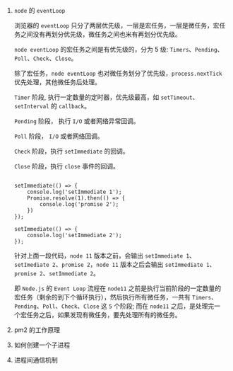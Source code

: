 1. `node` 的 `eventLoop`

    浏览器的 `eventLoop` 只分了两层优先级，一层是宏任务，一层是微任务，宏任务之间没有再划分优先级，微任务之间也米有再划分优先级。

    `node eventLoop` 的宏任务之间是有优先级的，分为 5 级: `Timers`、`Pending`、`Poll`、`Check`、`Close`。

    除了宏任务，`node eventLoop` 也对微任务划分了优先级，`process.nextTick` 优先处理，其他微任务后处理。

    `Timer` 阶段, 执行一定数量的定时器，优先级最高，如 `setTimeout`、`setInterval` 的 `callback`。

    `Pending` 阶段， 执行 `I/O` 或者网络异常回调。

    `Poll` 阶段， `I/O` 或者网络回调。

    `Check` 阶段，执行 `setImmediate` 的回调。

    `Close` 阶段，执行 `close` 事件的回调。

    ```

    setImmediate(() => {
        console.log('setImmediate 1');
        Promise.resolve(1).then(() => {
            console.log('promise 2');
        })
    });

    setImmediate(() => {
        console.log('setImmediate 2');
    });
    ```

    针对上面一段代码，`node 11` 版本之前，会输出 `setImmediate 1`、`setImediate 2`、`promise 2`，`node 11` 版本之后会输出 `setImmediate 1`、`promise 2`、`setImmediate 2`。

    即 `Node.js` 的 `Event Loop` 流程在 `node11` 之前是执行当前阶段的一定数量的宏任务（剩余的到下个循环执行），然后执行所有微任务，一共有 `Timers`、`Pending`、`Poll`、`Check`、`Close` 这 `5` 个阶段; 而在 `node11` 之后，是处理完一个宏任务之后，如果发现有微任务，要先处理所有的微任务。

    

2. pm2 的工作原理

3. 如何创建一个子进程

4. 进程间通信机制


